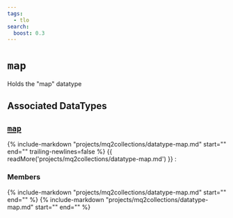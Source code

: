 ```yaml
---
tags:
  - tlo
search:
  boost: 0.3
---
```

# `map`

<!--tlo-desc-start-->
Holds the "map" datatype
<!--tlo-desc-end-->

## Associated DataTypes
<!--tlo-datatypes-start-->
## [`map`](datatype-map.md)
{% include-markdown "projects/mq2collections/datatype-map.md" start="<!--dt-desc-start-->" end="<!--dt-desc-end-->" trailing-newlines=false %} {{ readMore('projects/mq2collections/datatype-map.md') }}
:    <h3>Members</h3>
    {% include-markdown "projects/mq2collections/datatype-map.md" start="<!--dt-members-start-->" end="<!--dt-members-end-->" %}
    {% include-markdown "projects/mq2collections/datatype-map.md" start="<!--dt-linkrefs-start-->" end="<!--dt-linkrefs-end-->" %}
    <!--tlo-datatypes-end-->